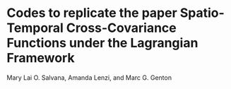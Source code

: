# Codes to replicate the paper Spatio-Temporal Cross-Covariance Functions under the Lagrangian Framework
Mary Lai O. Salvana, Amanda Lenzi, and Marc G. Genton
